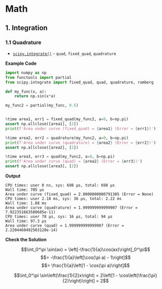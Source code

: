 # Math

## 1. Integration

### 1.1 Quadrature

- [`scipy.integrate()`](https://docs.scipy.org/doc/scipy/reference/integrate.html) - `quad`, `fixed_quad`, `quadrature`

**Example Code**

```python
import numpy as np
from functools import partial
from scipy.integrate import fixed_quad, quad, quadrature, romberg

def my_func(x, a):
    return np.sin(x*a)

my_func2 = partial(my_func, 0.5)


%time area1, err1 = fixed_quad(my_func2, a=0, b=np.pi)
assert np.allclose([area1], [2])
print(f'Area under curve (fixed_quad) = {area1} (Error = {err1})')

%time area2, err2 = quadrature(my_func2, a=0, b=np.pi)
print(f'Area under curve (quadrature) = {area2} (Error = {err2})')
assert np.allclose([area2], [2])

%time area3, err3 = quad(my_func2, a=0, b=np.pi)
print(f'Area under curve (quad) = {area2} (Error = {err3})')
assert np.allclose([area3], [2])
```

**Output**

```
CPU times: user 0 ns, sys: 698 µs, total: 698 µs
Wall time: 705 µs
Area under curve (fixed_quad) = 2.0000000000791305 (Error = None)
CPU times: user 2.18 ms, sys: 36 µs, total: 2.22 ms
Wall time: 1.88 ms
Area under curve (quadrature) = 1.999999999999907 (Error = 7.922351663580685e-11)
CPU times: user 78 µs, sys: 16 µs, total: 94 µs
Wall time: 97.3 µs
Area under curve (quad) = 1.999999999999907 (Error = 2.2204460492503128e-14)
```

**Check the Solution**

$$\int_0^\pi \sin(ax) = \left[-\frac{1}{a}\cos(ax)\right]_0^\pi$$
$$= -\frac{1}{a}\left[\cos(\pi a) - 1\right]$$
$$= \frac{1}{a}\left[1 - \cos(\pi a)\right]$$

$$\int_0^\pi \sin\left(\frac{1}{2}x\right) = 2\left[1 - \cos\left(\frac{\pi}{2}\right)\right] = 2$$
